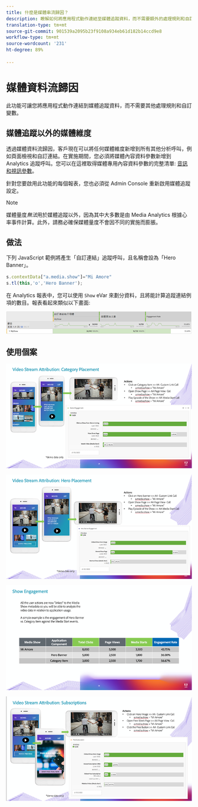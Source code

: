 ```yaml
---
title: 什麼是媒體串流歸因？
description: 瞭解如何將應用程式動作連結至媒體追蹤資料，而不需要額外的處理規則和自訂變數。
translation-type: tm+mt
source-git-commit: 901539a2095b23f9108a934eb61d182b14ccd9e8
workflow-type: tm+mt
source-wordcount: '231'
ht-degree: 89%

---
```



# 媒體資料流歸因

此功能可讓您將應用程式動作連結到媒體追蹤資料，而不需要其他處理規則和自訂變數。

## 媒體追蹤以外的媒體維度

透過媒體資料流歸因，客戶現在可以將任何媒體維度新增到所有其他分析呼叫，例如頁面檢視和自訂連結。在實施期間，您必須將媒體內容資料參數新增到 Analytics 追蹤呼叫。您可以在這裡取得媒體專用內容資料參數的完整清單: [音訊和視訊參數](/help/metrics-and-metadata/audio-video-parameters.md)。

針對您要啟用此功能的每個報表，您也必須從 Admin Console 重新啟用媒體追蹤設定。

>[!NOTE]
>
>媒體量度&#x200B;_無法_&#x200B;用於媒體追蹤以外，因為其中大多數是由 Media Analytics 根據心率事件計算。此外，請務必確保媒體量度不會因不同的實施而膨脹。

## 做法

下列 JavaScript 範例將產生「自訂連結」追蹤呼叫，且名稱會設為「Hero Banner」。

```javascript
s.contextData["a.media.show"]="Mi Amore"
s.tl(this,'o','Hero Banner');
```

在 Analytics 報表中，您可以使用 `Show` eVar 來劃分資料，且將能計算追蹤連結例項的數目。報表看起來類似以下畫面:

![](/assets/myShow-rpt-1.png)

## 使用個案

![](/assets/vid-stream-attr-category.png)

![](/assets/vid-stream-attr-hero.png)

![](/assets/show-engagement.png)

![](/assets/vid-stream-attr-subs.png)
